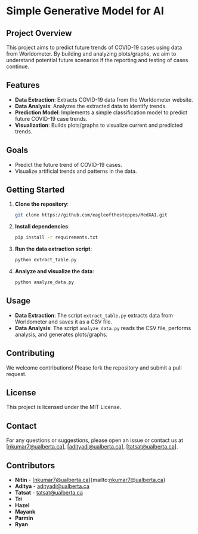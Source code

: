 # Simple Generative Model for AI

## Project Overview
This project aims to predict future trends of COVID-19 cases using data from Worldometer. By building and analyzing plots/graphs, we aim to understand potential future scenarios if the reporting and testing of cases continue.

## Features
- **Data Extraction**: Extracts COVID-19 data from the Worldometer website.
- **Data Analysis**: Analyzes the extracted data to identify trends.
- **Prediction Model**: Implements a simple classification model to predict future COVID-19 case trends.
- **Visualization**: Builds plots/graphs to visualize current and predicted trends.

## Goals
- Predict the future trend of COVID-19 cases.
- Visualize artificial trends and patterns in the data.

## Getting Started
1. **Clone the repository**:
    ```bash
    git clone https://github.com/eagleofthesteppes/MedXAI.git
    ```
2. **Install dependencies**:
    ```bash
    pip install -r requirements.txt
    ```
3. **Run the data extraction script**:
    ```bash
    python extract_table.py
    ```
4. **Analyze and visualize the data**:
    ```bash
    python analyze_data.py
    ```

## Usage
- **Data Extraction**: The script `extract_table.py` extracts data from Worldometer and saves it as a CSV file.
- **Data Analysis**: The script `analyze_data.py` reads the CSV file, performs analysis, and generates plots/graphs.

## Contributing
We welcome contributions! Please fork the repository and submit a pull request.

## License
This project is licensed under the MIT License.

## Contact
For any questions or suggestions, please open an issue or contact us at [nkumar7@ualberta.ca], [adityadi@ualberta.ca], [tatsat@ualberta.ca].

## Contributors
- **Nitin** - [nkumar7@ualberta.ca]{mailto:nkumar7@ualberta.ca}
- **Aditya** - [adityadi@ualberta.ca](mailto:adityadi@ualberta.ca)
- **Tatsat** - [tatsat@ualberta.ca](mailto:tatsat@ualberta.ca)
- **Tri**
- **Hazel**
- **Mayank**
- **Parmin**
- **Ryan**
